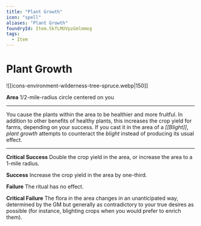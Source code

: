 ```yaml
---
title: "Plant Growth"
icon: "spell"
aliases: "Plant Growth"
foundryId: Item.5kfLMUVpzGmlmmeg
tags:
  - Item
---
```


# Plant Growth
![[icons-environment-wilderness-tree-spruce.webp|150]]

**Area** 1/2-mile-radius circle centered on you

* * *

You cause the plants within the area to be healthier and more fruitful. In addition to other benefits of healthy plants, this increases the crop yield for farms, depending on your success. If you cast it in the area of a _[[Blight]]_, _plant growth_ attempts to counteract the _blight_ instead of producing its usual effect.

* * *

**Critical Success** Double the crop yield in the area, or increase the area to a 1-mile radius.

**Success** Increase the crop yield in the area by one-third.

**Failure** The ritual has no effect.

**Critical Failure** The flora in the area changes in an unanticipated way, determined by the GM but generally as contradictory to your true desires as possible (for instance, blighting crops when you would prefer to enrich them).
